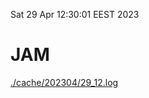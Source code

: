Sat 29 Apr 12:30:01 EEST 2023
# JAM
<a href='./cache/202304/29_12.log'>./cache/202304/29_12.log</a>
